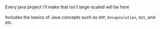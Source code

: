 Every java project i'll make that isn't large-scaled will be here<br>
<br>
Includes the basics of Java concepts such as <code>OOP</code>, <code>Encapsulation</code>, <code>GUI</code>, and etc.
